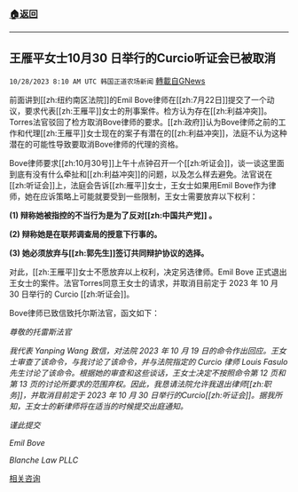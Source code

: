 ###  [:house:返回](README.md)
---


## 王雁平女士10月30 日举行的Curcio听证会已被取消
`10/28/2023 8:10 AM UTC 韩国正道农场新闻` [轉載自GNews](https://gnews.org/articles/1891542)

前面讲到[[zh:纽约南区法院]]的Emil Bove律师在[[zh:7月22日]]提交了一个动议，要求代表[[zh:王雁平]]女士的刑事案件。检方认为存在[[zh:利益冲突]]。Torres法官驳回了检方取消Bove律师的要求。[[zh:政府]]认为Bove律师之前的工作和代理[[zh:王雁平]]女士现在的案子有潜在的[[zh:利益冲突]]，法庭不认为这种潜在的可能性导致要取消Bove律师的代理的资格。

Bove律师要求[[zh:10月30号]]上午十点钟召开一个[[zh:听证会]]，谈一谈这里面到底有没有什么牵扯和[[zh:利益冲突]]的问题，以及怎么样去避免。法官说在[[zh:听证会]]上，法庭会告诉[[zh:雁平]]女士，王女士如果用Emil Bove作为律师，她在应诉策略上可能就要受到一些限制，王女士需要放弃以下权利：

**(1) 辩称她被指控的不当行为是为了反对[[zh:中国共产党]] 。**

**(2) 辩称她是在联邦调查局的授意下行事的。**

**(3) 她必须放弃与[[zh:郭先生]]签订共同辩护协议的选择。**

对此，[[zh:王雁平]]女士不愿放弃以上权利，决定另选律师。Emil Bove 正式退出王女士的案件。法官Torres同意王女士的请求，并取消目前定于 2023 年 10 月 30 日举行的 Curcio [[zh:听证会]]。

Bove律师已致信致托尔斯法官，函文如下：

*尊敬的托雷斯法官*

*我代表 Yanping Wang 致信，对法院 2023 年 10 月 19 日的命令作出回应。王女士审查了该命令，与我讨论了该命令，并与法院指定的 Curcio 律师 Louis Fasulo 先生讨论了该命令。根据她的审查和这些谈话，王女士决定不按照命令第 12 页和第 13 页的讨论所要求的范围弃权。因此，我恳请法院允许我退出律师[[zh:职务]]，并取消目前定于 2023 年 10 月 30 日举行的Curcio[[zh:听证会]]。据我所知，王女士的新律师将在适当的时候提交出庭通知。*

*谨此提交*

*Emil Bove*

*Blanche Law PLLC*

[相关咨询](https://x.com/peace86774949/status/1718019180962939184?s=20)
